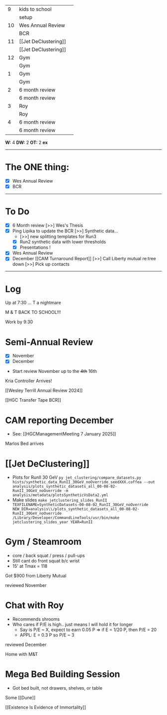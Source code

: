 
|     |                      |     |
| --- | -------------------- | --- |
| 9   | kids to school       |     |
|     | setup                |     |
| 10  | Wes Annual Review    |     |
|     | BCR                  |     |
| 11  | [[Jet DeClustering]] |     |
|     | [[Jet DeClustering]] |     |
| 12  | Gym                  |     |
|     | Gym                  |     |
| 1   | Gym                  |     |
|     | Gym                  |     |
| 2   | 6 month review       |     |
|     | 6 month review       |     |
| 3   | Roy                  |     |
|     | Roy                  |     |
| 4   | 6 month review       |     |
|     | 6 month review       |     |

**W:** 4
**DW:** 2
**OT:** 2
**ex** 

---
# The ONE thing: 
- [x] Wes Annual Review
- [x] BCR

---
# To Do

- [x] 6 Month review
 [>>] Wes's Thesis
- [x] Ping Lipika to update the BCR
 [>>] Synthetic data... 
	- [>>] new splitting templates for Run3 
	- [x] Run2 synthetic data with lower thresholds
	- [x] Presentations !
- [x] Wes Annual Review
- [x] December [[CAM Turnaround Report]]
 [>>] Call Liberty mutual re:tree down
 [>>] Pick up contacts

---

# Log

Up at 7:30 ... T a nightmare

M & T BACK TO SCHOOL!!! 

Work by 9:30

# Semi-Annual Review
- [x] November
- [x] December
- Start review November up to the ~~4th~~ 16th

Kria Controller Arrives!


[[Wesley Terrill Annual Review 2024]]

[[HGC Transfer Tape BCR]]

# CAM reporting December 
- See: [[HGCManagementMeeting 7 January 2025]]


Marlos Bed arrives
# [[Jet DeClustering]]
- Plots for RunII 30 GeV 
	`py jet_clustering/compare_datasets.py hists/synthetic_data_RunII_30GeV_noOverride_seedXXX.coffea --out analysis/plots_synthetic_datasets_all_00-08-02-RunII_30GeV_noOverride -m analysis/metadata/plotsSyntheticVsData2.yml`
- Make slides
	`make jetclustering_slides_RunII TEXFILENAME=SyntheticDatasets-00-08-02_RunII_30GeV_noOverride NEW_DIR=analysis\\/plots_synthetic_datasets_all_00-08-02-RunII_30GeV_noOverride /Library/Developer/CommandLineTools/usr/bin/make jetclustering_slides_year YEAR=RunII`


# Gym / Steamroom
- core / back squat / press / pull-ups
- Still cant do front squat b/c wrist
- 15' at Tmax = 118

Got $900 from Liberty Mutual

reviewed November

# Chat with Roy
- Recommends shrooms
- Who cares if P/E is high.. just means I will hold it for longer
	- Say is P/E ~ X, expect to earn 0.05 P => if E = 1/20 P, then P/E = 20
	- APPL:  E = 0.3 P so P/E ~ 3

reviewed December

Home with M&T 

# Mega Bed Building Session
- Got bed built, not drawers, shelves, or table

Some [[Dune]]

[[Existence Is Evidence of Immortality]]